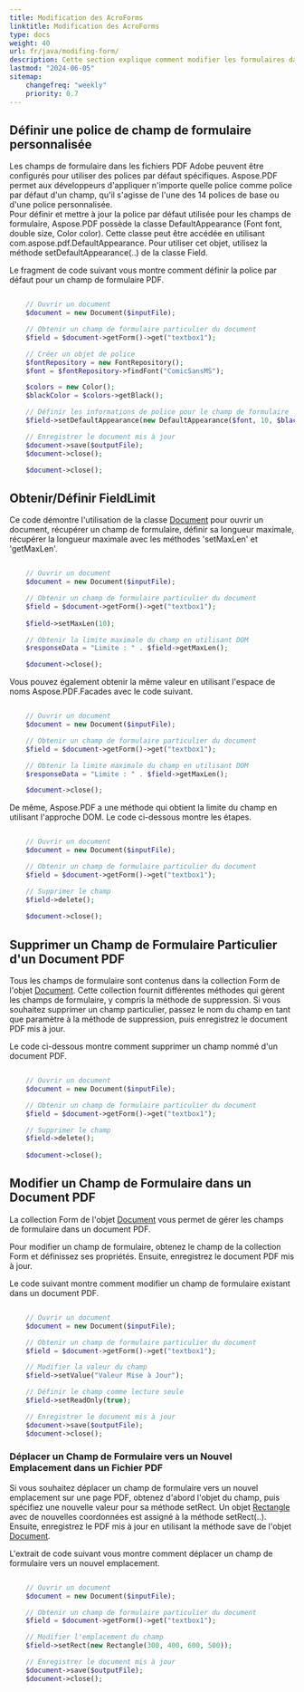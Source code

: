 ```yaml
---
title: Modification des AcroForms
linktitle: Modification des AcroForms
type: docs
weight: 40
url: fr/java/modifing-form/
description: Cette section explique comment modifier les formulaires dans votre document PDF avec Aspose.PDF pour PHP via Java.
lastmod: "2024-06-05"
sitemap:
    changefreq: "weekly"
    priority: 0.7
---
```


## Définir une police de champ de formulaire personnalisée

Les champs de formulaire dans les fichiers PDF Adobe peuvent être configurés pour utiliser des polices par défaut spécifiques. Aspose.PDF permet aux développeurs d'appliquer n'importe quelle police comme police par défaut d'un champ, qu'il s'agisse de l'une des 14 polices de base ou d'une police personnalisée.  
Pour définir et mettre à jour la police par défaut utilisée pour les champs de formulaire, Aspose.PDF possède la classe DefaultAppearance (Font font, double size, Color color). Cette classe peut être accédée en utilisant com.aspose.pdf.DefaultAppearance. Pour utiliser cet objet, utilisez la méthode setDefaultAppearance(..) de la classe Field.

Le fragment de code suivant vous montre comment définir la police par défaut pour un champ de formulaire PDF.

```php

    // Ouvrir un document
    $document = new Document($inputFile);

    // Obtenir un champ de formulaire particulier du document
    $field = $document->getForm()->get("textbox1");

    // Créer un objet de police
    $fontRepository = new FontRepository();
    $font = $fontRepository->findFont("ComicSansMS");

    $colors = new Color();
    $blackColor = $colors->getBlack();

    // Définir les informations de police pour le champ de formulaire
    $field->setDefaultAppearance(new DefaultAppearance($font, 10, $blackColor));

    // Enregistrer le document mis à jour
    $document->save($outputFile);
    $document->close();        

    $document->close();
```


## Obtenir/Définir FieldLimit

Ce code démontre l'utilisation de la classe [Document](https://reference.aspose.com/pdf/java/com.aspose.pdf/Document) pour ouvrir un document, récupérer un champ de formulaire, définir sa longueur maximale, récupérer la longueur maximale avec les méthodes 'setMaxLen' et 'getMaxLen'.

```php

    // Ouvrir un document
    $document = new Document($inputFile);

    // Obtenir un champ de formulaire particulier du document
    $field = $document->getForm()->get("textbox1");
    
    $field->setMaxLen(10);

    // Obtenir la limite maximale du champ en utilisant DOM
    $responseData = "Limite : " . $field->getMaxLen();          

    $document->close();
```

Vous pouvez également obtenir la même valeur en utilisant l'espace de noms Aspose.PDF.Facades avec le code suivant.

```php

    // Ouvrir un document
    $document = new Document($inputFile);

    // Obtenir un champ de formulaire particulier du document
    $field = $document->getForm()->get("textbox1");

    // Obtenir la limite maximale du champ en utilisant DOM
    $responseData = "Limite : " . $field->getMaxLen();          

    $document->close();
```


De même, Aspose.PDF a une méthode qui obtient la limite du champ en utilisant l'approche DOM. Le code ci-dessous montre les étapes.

```php

    // Ouvrir un document
    $document = new Document($inputFile);

    // Obtenir un champ de formulaire particulier du document
    $field = $document->getForm()->get("textbox1");

    // Supprimer le champ
    $field->delete();
    
    $document->close();
```
## Supprimer un Champ de Formulaire Particulier d'un Document PDF

Tous les champs de formulaire sont contenus dans la collection Form de l'objet [Document](https://reference.aspose.com/pdf/java/com.aspose.pdf/Document). Cette collection fournit différentes méthodes qui gèrent les champs de formulaire, y compris la méthode de suppression. Si vous souhaitez supprimer un champ particulier, passez le nom du champ en tant que paramètre à la méthode de suppression, puis enregistrez le document PDF mis à jour.

Le code ci-dessous montre comment supprimer un champ nommé d'un document PDF.

```php

    // Ouvrir un document
    $document = new Document($inputFile);

    // Obtenir un champ de formulaire particulier du document
    $field = $document->getForm()->get("textbox1");

    // Supprimer le champ
    $field->delete();
    
    $document->close();
```


## Modifier un Champ de Formulaire dans un Document PDF

La collection Form de l'objet [Document](https://reference.aspose.com/pdf/java/com.aspose.pdf/Document) vous permet de gérer les champs de formulaire dans un document PDF.

Pour modifier un champ de formulaire, obtenez le champ de la collection Form et définissez ses propriétés. Ensuite, enregistrez le document PDF mis à jour.

Le code suivant montre comment modifier un champ de formulaire existant dans un document PDF.

```php

    // Ouvrir un document
    $document = new Document($inputFile);

    // Obtenir un champ de formulaire particulier du document
    $field = $document->getForm()->get("textbox1");

    // Modifier la valeur du champ
    $field->setValue("Valeur Mise à Jour");

    // Définir le champ comme lecture seule
    $field->setReadOnly(true);

    // Enregistrer le document mis à jour
    $document->save($outputFile);        
    $document->close();
```

### Déplacer un Champ de Formulaire vers un Nouvel Emplacement dans un Fichier PDF

Si vous souhaitez déplacer un champ de formulaire vers un nouvel emplacement sur une page PDF, obtenez d'abord l'objet du champ, puis spécifiez une nouvelle valeur pour sa méthode setRect.
 Un objet [Rectangle](https://reference.aspose.com/pdf/java/com.aspose.pdf/Rectangle) avec de nouvelles coordonnées est assigné à la méthode setRect(..). Ensuite, enregistrez le PDF mis à jour en utilisant la méthode save de l'objet [Document](https://reference.aspose.com/pdf/java/com.aspose.pdf/Document).

L'extrait de code suivant vous montre comment déplacer un champ de formulaire vers un nouvel emplacement.

```php

    // Ouvrir un document
    $document = new Document($inputFile);

    // Obtenir un champ de formulaire particulier du document
    $field = $document->getForm()->get("textbox1");

    // Modifier l'emplacement du champ
    $field->setRect(new Rectangle(300, 400, 600, 500));

    // Enregistrer le document mis à jour
    $document->save($outputFile);        
    $document->close();
```